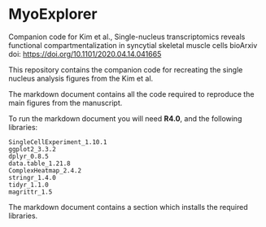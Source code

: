 # MyoExplorer
Companion code for Kim et al., Single-nucleus transcriptomics reveals functional compartmentalization in syncytial skeletal muscle cells
bioArxiv doi: https://doi.org/10.1101/2020.04.14.041665

This repository contains the companion code for recreating the single nucleus analysis figures from the Kim et al.

The markdown document contains all the code required to reproduce the main figures from the manuscript.

To run the markdown document you will need **R4.0**, and the following libraries:

    SingleCellExperiment_1.10.1
    ggplot2_3.3.2
    dplyr_0.8.5
    data.table_1.21.8
    ComplexHeatmap_2.4.2
    stringr_1.4.0
    tidyr_1.1.0
    magrittr_1.5

The markdown document contains a section which installs the required libraries.


